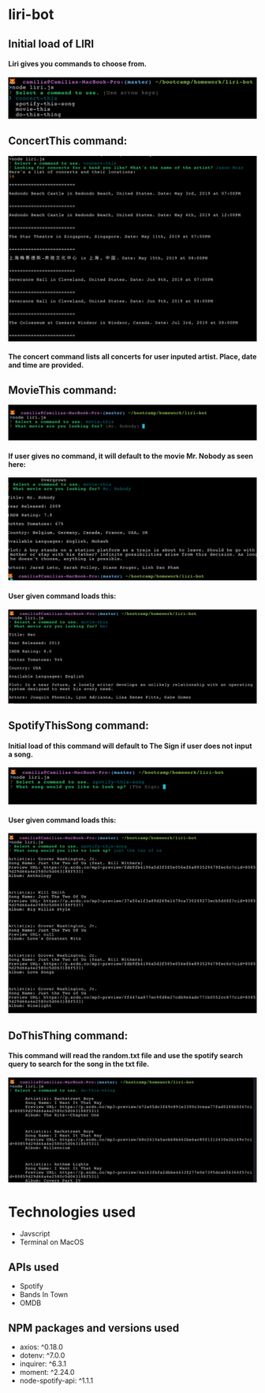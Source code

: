 # liri-bot

## Initial load of LIRI
#### Liri gives you commands to choose from. 
![Screenshot](https://raw.githubusercontent.com/camiliamzali/liri-bot/master/assets/screenshots/liri-initialize.png)

## ConcertThis command: 
![Screenshot](https://raw.githubusercontent.com/camiliamzali/liri-bot/master/assets/screenshots/concertThis%20display.png)

#### The concert command lists all concerts for user inputed artist. Place, date and time are provided.

## MovieThis command: 
![Screenshot](https://raw.githubusercontent.com/camiliamzali/liri-bot/master/assets/screenshots/movie-this%20initialize.png)

#### If user gives no command, it will default to the movie Mr. Nobody as seen here:
![Screenshot](https://raw.githubusercontent.com/camiliamzali/liri-bot/master/assets/screenshots/MrNobody.png)

#### User given command loads this: 
![Screenshot](https://raw.githubusercontent.com/camiliamzali/liri-bot/master/assets/screenshots/movie-this%20display.png)

## SpotifyThisSong command: 

#### Initial load of this command will default to The Sign if user does not input a song.
![Screenshot](https://raw.githubusercontent.com/camiliamzali/liri-bot/master/assets/screenshots/spotify-this-song%20initialize.png)

#### User given command loads this: 
![Screenshot](https://raw.githubusercontent.com/camiliamzali/liri-bot/master/assets/screenshots/spotify-this-song%20display.png)

## DoThisThing command: 
#### This command will read the random.txt file and use the spotify search query to search for the song in the txt file.
![Screenshot](https://raw.githubusercontent.com/camiliamzali/liri-bot/master/assets/screenshots/do%20this%20thing%20display.png)

# Technologies used
* Javscript
* Terminal on MacOS

## APIs used
* Spotify
* Bands In Town
* OMDB

## NPM packages and versions used
* axios: ^0.18.0
* dotenv: ^7.0.0
* inquirer: ^6.3.1
* moment: ^2.24.0
* node-spotify-api: ^1.1.1

